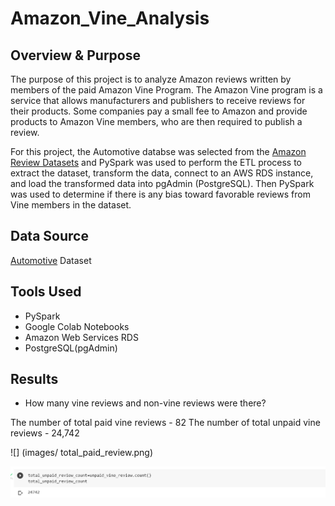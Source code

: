 # Amazon_Vine_Analysis


## Overview & Purpose

The purpose of this project is to analyze Amazon reviews written by members of the paid Amazon Vine Program. The Amazon Vine program is a service that allows manufacturers and publishers to receive reviews for their products. Some companies pay a small fee to Amazon and provide products to Amazon Vine members, who are then required to publish a review.

For this project, the Automotive databse was selected from the [Amazon Review Datasets](https://s3.amazonaws.com/amazon-reviews-pds/tsv/index.txt) and PySpark was used to perform the ETL process to extract the dataset, transform the data, connect to an AWS RDS instance, and load the transformed data into pgAdmin (PostgreSQL). Then PySpark was used to determine if there is any bias toward favorable reviews from Vine members in the dataset.

## Data Source
[Automotive](https://s3.amazonaws.com/amazon-reviews-pds/tsv/amazon_reviews_us_Automotive_v1_00.tsv.gz) Dataset

## Tools Used
- PySpark
- Google Colab Notebooks
- Amazon Web Services RDS
- PostgreSQL(pgAdmin)

## Results

- How many vine reviews and non-vine reviews were there?

The number of total paid vine reviews - 82
The number of total unpaid vine reviews - 24,742

![] (images/ total_paid_review.png)

![](images/total_unpaid_count.png)
